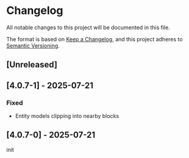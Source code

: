 # Changelog
All notable changes to this project will be documented in this file.

The format is based on [Keep a Changelog](https://keepachangelog.com/en/1.0.0/),
and this project adheres to [Semantic Versioning](https://semver.org/spec/v2.0.0.html).

## [Unreleased]

## [4.0.7-1] - 2025-07-21
### Fixed
- Entity models clipping into nearby blocks

## [4.0.7-0] - 2025-07-21
init


